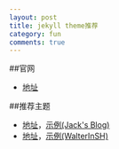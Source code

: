 ```yaml
---
layout: post
title: jekyll theme推荐
category: fun
comments: true
---
```


##官网
- <a href="http://jekyllthemes.org/">地址</a>

##推荐主题
- <a href="http://jekyllthemes.org/themes/type-theme/">地址</a>，<a href="http://zhwbqd.github.io/">示例(Jack's Blog)</a>
- <a href="http://jekyllthemes.org/themes/architect/">地址</a>，<a href="http://walterinsh.github.io/">示例(WalterInSH)</a>
